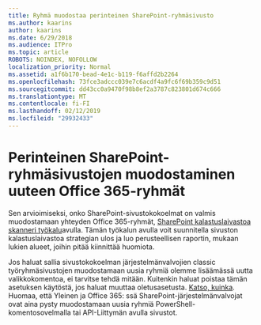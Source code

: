 ```yaml
---
title: Ryhmä muodostaa perinteinen SharePoint-ryhmäsivusto
ms.author: kaarins
author: kaarins
ms.date: 6/29/2018
ms.audience: ITPro
ms.topic: article
ROBOTS: NOINDEX, NOFOLLOW
localization_priority: Normal
ms.assetid: a1f6b170-bead-4e1c-b119-f6affd2b2264
ms.openlocfilehash: 73fce3adccc039e7c6acdf4a9fc6f69b359c9d51
ms.sourcegitcommit: dd43cc0a9470f98b8ef2a3787c823801d674c666
ms.translationtype: MT
ms.contentlocale: fi-FI
ms.lasthandoff: 02/12/2019
ms.locfileid: "29932433"
---
```

# <a name="connect-classic-sharepoint-team-sites-to-new-office-365-groups"></a>Perinteinen SharePoint-ryhmäsivustojen muodostaminen uuteen Office 365-ryhmät

Sen arvioimiseksi, onko SharePoint-sivustokokoelmat on valmis muodostamaan yhteyden Office 365-ryhmät, [SharePoint kalastuslaivastoa skanneri työkalu](https://go.microsoft.com/fwlink/?linkid=873066)avulla. Tämän työkalun avulla voit suunnitella sivuston kalastuslaivastoa strategian ulos ja luo perusteellisen raportin, mukaan lukien alueet, joihin pitää kiinnittää huomiota.
  
Jos haluat sallia sivustokokoelman järjestelmänvalvojien classic työryhmäsivustojen muodostamaan uusia ryhmiä olemme lisäämässä uutta valikkokomentoa, ei tarvitse tehdä mitään. Kuitenkin haluat poistaa tämän asetuksen käytöstä, jos haluat muuttaa oletusasetusta. [Katso, kuinka](https://go.microsoft.com/fwlink/?linkid=2004316). Huomaa, että Yleinen ja Office 365: ssä SharePoint-järjestelmänvalvojat ovat aina pysty muodostamaan uusia ryhmiä PowerShell-komentosovelmalla tai API-Liittymän avulla sivustot.
  

